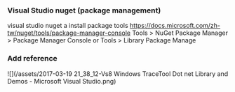### Visual Studio nuget (package management)
visual studio nuget
a install package tools
https://docs.microsoft.com/zh-tw/nuget/tools/package-manager-console
Tools > NuGet Package Manager > Package Manager Console
or
Tools > Library Package Manage  

### Add reference

![](/assets/2017-03-19 21_38_12-Vs8 Windows TraceTool Dot net Library and Demos - Microsoft Visual Studio.png)
